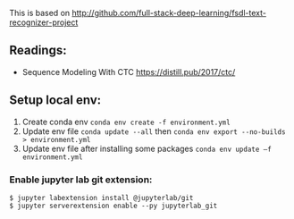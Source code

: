 This is based on http://github.com/full-stack-deep-learning/fsdl-text-recognizer-project

## Readings:
- Sequence Modeling With CTC https://distill.pub/2017/ctc/

## Setup local env:
1. Create conda env `conda env create -f environment.yml`
2. Update env file `conda update --all` then  `conda env export --no-builds > environment.yml`
3. Update env file after installing some packages `conda env update –f environment.yml`

### Enable jupyter lab git extension:
```
$ jupyter labextension install @jupyterlab/git
$ jupyter serverextension enable --py jupyterlab_git
```









